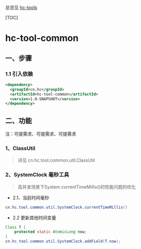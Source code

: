 总览见 [hc-tools](../README.md)

[TOC]

# hc-tool-common

## 一、步骤
### 1.1 引入依赖
```xml
<dependency>
  <groupId>cn.hc</groupId>
  <artifactId>hc-tool-common</artifactId>
  <version>1.0-SNAPSHOT</version>
</dependency>
```


## 二、功能

注：可提需求、可提需求、可提需求

### 1、ClassUtil
> 详见 cn.hc.tool.common.util.ClassUtil

### 2、SystemClock 毫秒工具
> 高并发场景下System.currentTimeMillis()的性能问题的优化

* 2.1、当前时间毫秒
```java
cn.hc.tool.common.util.SystemClock.currentTimeMillis()
```

* 2.2 更新其他时间变量
```java
Class T {
    protected static AtomicLong now;
}
cn.hc.tool.common.util.SystemClock.addField(T.now);
```